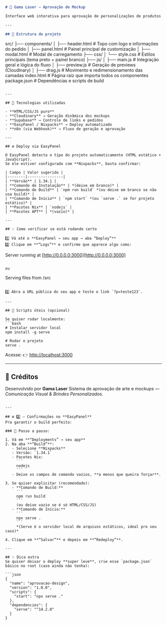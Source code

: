```markdown
# 🧠 Gama Laser — Aprovação de Mockup

Interface web interativa para aprovação de personalizações de produtos (mockups) da **Gama Laser**.

---

## 🚀 Estrutura do projeto

```

src/
├── components/
│   ├── header.html       # Topo com logo e informações do pedido
│   ├── panel.html        # Painel principal de customização
│   ├── modal.html        # Modal de carregamento
├── css/
│   └── style.css         # Estilos principais (tema preto + painel branco)
├── js/
│   ├── main.js           # Integração geral e lógica do fluxo
│   ├── preview.js        # Geração de previews (Cloudinary)
│   ├── drag.js           # Movimento e redimensionamento das camadas
index.html                # Página raiz que importa todos os componentes
package.json              # Dependências e scripts de build

```

---

## 🧱 Tecnologias utilizadas

- **HTML/CSS/JS puro**
- **Cloudinary** → Geração dinâmica dos mockups
- **Supabase** → Controle de links e pedidos
- **EasyPanel / Nixpacks** → Deploy automatizado
- **n8n (via Webhook)** → Fluxo de geração e aprovação

---

## ⚙️ Deploy via EasyPanel

O EasyPanel detecta o tipo do projeto automaticamente (HTML estático + JavaScript).
Se ele estiver configurado com **Nixpacks**, basta confirmar:

| Campo | Valor sugerido |
|--------|----------------|
| **Versão** | 1.34.1 |
| **Comando de Instalação** | *(deixe em branco)* |
| **Comando de Build** | `npm run build` *(ou deixe em branco se não usa build)* |
| **Comando de Início** | `npm start` *(ou `serve .` se for projeto estático)* |
| **Pacotes Nix** | `nodejs` |
| **Pacotes APT** | *(vazio)* |

---

## 💡 Como verificar se está rodando certo

1️⃣ Vá até o **EasyPanel → seu app → aba “Deploy”**  
2️⃣ Clique em **“Logs”** e confirme que aparece algo como:

```

Server running at [http://0.0.0.0:3000](http://0.0.0.0:3000)

```

ou

```

Serving files from /src

````

3️⃣ Abra a URL pública do seu app e teste o link `?p=teste123`.

---

## 🧰 Scripts úteis (opcional)

Se quiser rodar localmente:
```bash
# Instalar servidor local
npm install -g serve

# Rodar o projeto
serve .
````

Acesse:
👉 [http://localhost:3000](http://localhost:3000)

---

## 🧡 Créditos

Desenvolvido por **Gama Laser**
Sistema de aprovação de arte e mockups — *Comunicação Visual & Brindes Personalizados*.

````

---

## ⚙️ 2️⃣ — Confirmações no **EasyPanel**
Pra garantir o build perfeito:

### 🔸 Passo a passo:

1. Vá em **“Deployments” → seu app**  
2. Na aba **“Build”**:
   - Selecione **Nixpacks**
   - Versão: `1.34.1`  
   - Pacotes Nix:  
     ```
     nodejs
     ```
   - Deixe os campos de comando vazios, **a menos que queira forçar**.

3. Se quiser explicitar (recomendado):
   - **Comando de Build:**  
     ```
     npm run build
     ```
     (ou deixe vazio se é só HTML/CSS/JS)
   - **Comando de Início:**  
     ```
     npx serve .
     ```
     *(Serve é o servidor local de arquivos estáticos, ideal pro seu caso)*

4. Clique em **“Salvar”** e depois em **“Redeploy”**.

---

## 💡 Dica extra
Se quiser deixar o deploy **super leve**, crie esse `package.json` básico no root (caso ainda não tenha):

```json
{
  "name": "aprovacao-design",
  "version": "1.0.0",
  "scripts": {
    "start": "npx serve ."
  },
  "dependencies": {
    "serve": "^14.2.0"
  }
}
````
